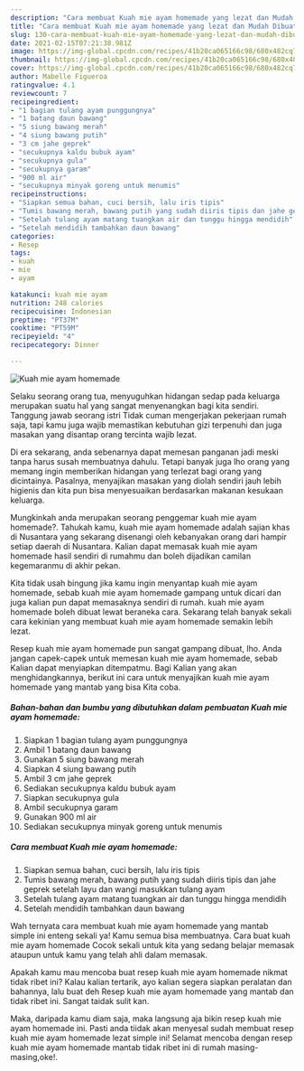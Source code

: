 ```yaml
---
description: "Cara membuat Kuah mie ayam homemade yang lezat dan Mudah Dibuat"
title: "Cara membuat Kuah mie ayam homemade yang lezat dan Mudah Dibuat"
slug: 130-cara-membuat-kuah-mie-ayam-homemade-yang-lezat-dan-mudah-dibuat
date: 2021-02-15T07:21:38.981Z
image: https://img-global.cpcdn.com/recipes/41b20ca065166c98/680x482cq70/kuah-mie-ayam-homemade-foto-resep-utama.jpg
thumbnail: https://img-global.cpcdn.com/recipes/41b20ca065166c98/680x482cq70/kuah-mie-ayam-homemade-foto-resep-utama.jpg
cover: https://img-global.cpcdn.com/recipes/41b20ca065166c98/680x482cq70/kuah-mie-ayam-homemade-foto-resep-utama.jpg
author: Mabelle Figueroa
ratingvalue: 4.1
reviewcount: 7
recipeingredient:
- "1 bagian tulang ayam punggungnya"
- "1 batang daun bawang"
- "5 siung bawang merah"
- "4 siung bawang putih"
- "3 cm jahe geprek"
- "secukupnya kaldu bubuk ayam"
- "secukupnya gula"
- "secukupnya garam"
- "900 ml air"
- "secukupnya minyak goreng untuk menumis"
recipeinstructions:
- "Siapkan semua bahan, cuci bersih, lalu iris tipis"
- "Tumis bawang merah, bawang putih yang sudah diiris tipis dan jahe geprek setelah layu dan wangi masukkan tulang ayam"
- "Setelah tulang ayam matang tuangkan air dan tunggu hingga mendidih"
- "Setelah mendidih tambahkan daun bawang"
categories:
- Resep
tags:
- kuah
- mie
- ayam

katakunci: kuah mie ayam 
nutrition: 248 calories
recipecuisine: Indonesian
preptime: "PT37M"
cooktime: "PT59M"
recipeyield: "4"
recipecategory: Dinner

---
```



![Kuah mie ayam homemade](https://img-global.cpcdn.com/recipes/41b20ca065166c98/680x482cq70/kuah-mie-ayam-homemade-foto-resep-utama.jpg)

Selaku seorang orang tua, menyuguhkan hidangan sedap pada keluarga merupakan suatu hal yang sangat menyenangkan bagi kita sendiri. Tanggung jawab seorang istri Tidak cuman mengerjakan pekerjaan rumah saja, tapi kamu juga wajib memastikan kebutuhan gizi terpenuhi dan juga masakan yang disantap orang tercinta wajib lezat.

Di era  sekarang, anda sebenarnya dapat memesan panganan jadi meski tanpa harus susah membuatnya dahulu. Tetapi banyak juga lho orang yang memang ingin memberikan hidangan yang terlezat bagi orang yang dicintainya. Pasalnya, menyajikan masakan yang diolah sendiri jauh lebih higienis dan kita pun bisa menyesuaikan berdasarkan makanan kesukaan keluarga. 



Mungkinkah anda merupakan seorang penggemar kuah mie ayam homemade?. Tahukah kamu, kuah mie ayam homemade adalah sajian khas di Nusantara yang sekarang disenangi oleh kebanyakan orang dari hampir setiap daerah di Nusantara. Kalian dapat memasak kuah mie ayam homemade hasil sendiri di rumahmu dan boleh dijadikan camilan kegemaranmu di akhir pekan.

Kita tidak usah bingung jika kamu ingin menyantap kuah mie ayam homemade, sebab kuah mie ayam homemade gampang untuk dicari dan juga kalian pun dapat memasaknya sendiri di rumah. kuah mie ayam homemade boleh dibuat lewat beraneka cara. Sekarang telah banyak sekali cara kekinian yang membuat kuah mie ayam homemade semakin lebih lezat.

Resep kuah mie ayam homemade pun sangat gampang dibuat, lho. Anda jangan capek-capek untuk memesan kuah mie ayam homemade, sebab Kalian dapat menyiapkan ditempatmu. Bagi Kalian yang akan menghidangkannya, berikut ini cara untuk menyajikan kuah mie ayam homemade yang mantab yang bisa Kita coba.

<!--inarticleads1-->

##### Bahan-bahan dan bumbu yang dibutuhkan dalam pembuatan Kuah mie ayam homemade:

1. Siapkan 1 bagian tulang ayam punggungnya
1. Ambil 1 batang daun bawang
1. Gunakan 5 siung bawang merah
1. Siapkan 4 siung bawang putih
1. Ambil 3 cm jahe geprek
1. Sediakan secukupnya kaldu bubuk ayam
1. Siapkan secukupnya gula
1. Ambil secukupnya garam
1. Gunakan 900 ml air
1. Sediakan secukupnya minyak goreng untuk menumis




<!--inarticleads2-->

##### Cara membuat Kuah mie ayam homemade:

1. Siapkan semua bahan, cuci bersih, lalu iris tipis
1. Tumis bawang merah, bawang putih yang sudah diiris tipis dan jahe geprek setelah layu dan wangi masukkan tulang ayam
1. Setelah tulang ayam matang tuangkan air dan tunggu hingga mendidih
1. Setelah mendidih tambahkan daun bawang




Wah ternyata cara membuat kuah mie ayam homemade yang mantab simple ini enteng sekali ya! Kamu semua bisa membuatnya. Cara buat kuah mie ayam homemade Cocok sekali untuk kita yang sedang belajar memasak ataupun untuk kamu yang telah ahli dalam memasak.

Apakah kamu mau mencoba buat resep kuah mie ayam homemade nikmat tidak ribet ini? Kalau kalian tertarik, ayo kalian segera siapkan peralatan dan bahannya, lalu buat deh Resep kuah mie ayam homemade yang mantab dan tidak ribet ini. Sangat taidak sulit kan. 

Maka, daripada kamu diam saja, maka langsung aja bikin resep kuah mie ayam homemade ini. Pasti anda tiidak akan menyesal sudah membuat resep kuah mie ayam homemade lezat simple ini! Selamat mencoba dengan resep kuah mie ayam homemade mantab tidak ribet ini di rumah masing-masing,oke!.

